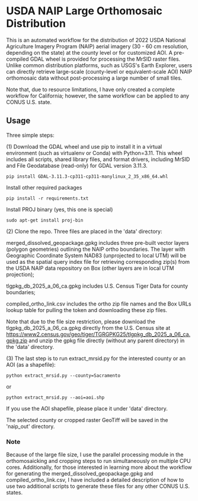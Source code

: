 # USDA NAIP Large Orthomosaic Distribution

This is an automated workflow for the distribution of 2022 USDA National Agriculture Imagery Program (NAIP) aerial imagery (30 - 60 cm resolution, depending on the state) at the county level or for customized AOI. A pre-compiled GDAL wheel is provided for processing the MrSID raster files. Unlike common distribution platforms, such as USGS's Earth Explorer, users can directly retrieve large-scale (county-level or equivalent-scale AOI) NAIP orthomosaic data without post-processing a large number of small tiles. 

Note that, due to resource limitations, I have only created a complete workflow for California; however, the same workflow can be applied to any CONUS U.S. state. 

## Usage
Three simple steps:

(1) Download the GDAL wheel and use pip to install it in a virtual environment (such as virtualenv or Conda) with Python=3.11. This wheel includes all scripts, shared library files, and format drivers, including MrSID and File Geodatabase (read-only) for GDAL version 3.11.3.  
```
pip install GDAL-3.11.3-cp311-cp311-manylinux_2_35_x86_64.whl
```
Install other required packages
```
pip install -r requirements.txt
```
Install PROJ binary (yes, this one is special)
```
sudo apt-get install proj-bin
```

(2) Clone the repo. Three files are placed in the 'data' directory: 

merged_dissolved_geopackage.gpkg includes three pre-built vector layers (polygon geometries) outlining the NAIP ortho boundaries. The layer with Geographic Coordinate System NAD83 (unprojected to local UTM) will be used as the spatial query index file for retrieving corresponding zip(s) from the USDA NAIP data repository on Box (other layers are in local UTM projection); 

tlgpkg_db_2025_a_06_ca.gpkg includes U.S. Census Tiger Data for county boundaries; 

compiled_ortho_link.csv includes the ortho zip file names and the Box URLs lookup table for pulling the token and downloading these zip files. 

Note that due to the file size restriction, please download the tlgpkg_db_2025_a_06_ca.gpkg directly from the U.S. Census site at https://www2.census.gov/geo/tiger/TGRGPKG25/tlgpkg_db_2025_a_06_ca.gpkg.zip and unzip the gpkg file directly (without any parent directory) in the 'data' directory.

(3) The last step is to run extract_mrsid.py for the interested county or an AOI (as a shapefile):

```
python extract_mrsid.py --county=Sacramento 
```
or
```
python extract_mrsid.py --aoi=aoi.shp
```
If you use the AOI shapefile, please place it under 'data' directory.

The selected county or cropped raster GeoTiff will be saved in the 'naip_out' directory.

### Note
Because of the large file size, I use the parallel processing module in the orthomosaicking and cropping steps to run simultaneously on multiple CPU cores. 
Additionally, for those interested in learning more about the workflow for generating the merged_dissolved_geopackage.gpkg and compiled_ortho_link.csv, I have included a detailed description of how to use two additional scripts to generate these files for any other CONUS U.S. states. 
